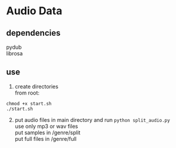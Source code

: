 # Audio Data

## dependencies
pydub  
librosa  

## use
1. create directories  
from root:  
 ```
 chmod +x start.sh  
./start.sh
 ```


2. put audio files in main directory and run `python split_audio.py`  
use only mp3 or wav files  
put samples in /genre/split   
put full files in /genre/full  

